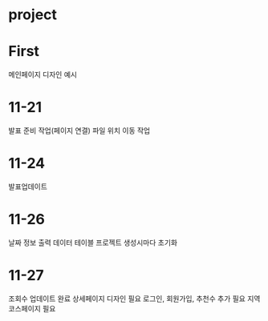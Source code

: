 # project
# First
메인페이지 디자인 예시 

# 11-21
발표 준비 작업(페이지 연결)
파일 위치 이동 작업

# 11-24
발표업데이트

# 11-26 
날짜 정보 출력
데이터 테이블 프로젝트 생성시마다 초기화

# 11-27
조회수 업데이트 완료
상세페이지 디자인 필요
로그인, 회원가입, 추천수 추가 필요
지역코스페이지 필요